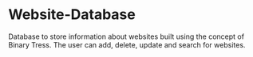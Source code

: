 # Website-Database

Database to store information about websites built using the concept of Binary Tress. The user can add, delete, update and search for websites.
